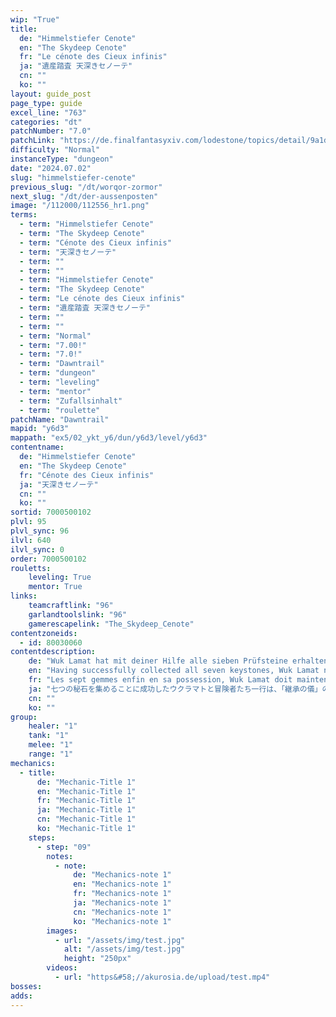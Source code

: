 ```yaml
---
wip: "True"
title:
  de: "Himmelstiefer Cenote"
  en: "The Skydeep Cenote"
  fr: "Le cénote des Cieux infinis"
  ja: "遺産踏査 天深きセノーテ"
  cn: ""
  ko: ""
layout: guide_post
page_type: guide
excel_line: "763"
categories: "dt"
patchNumber: "7.0"
patchLink: "https://de.finalfantasyxiv.com/lodestone/topics/detail/9a1d2364c6f0fed72a164f3252a59073f7d0c4fc"
difficulty: "Normal"
instanceType: "dungeon"
date: "2024.07.02"
slug: "himmelstiefer-cenote"
previous_slug: "/dt/worqor-zormor"
next_slug: "/dt/der-aussenposten"
image: "/112000/112556_hr1.png"
terms:
  - term: "Himmelstiefer Cenote"
  - term: "The Skydeep Cenote"
  - term: "Cénote des Cieux infinis"
  - term: "天深きセノーテ"
  - term: ""
  - term: ""
  - term: "Himmelstiefer Cenote"
  - term: "The Skydeep Cenote"
  - term: "Le cénote des Cieux infinis"
  - term: "遺産踏査 天深きセノーテ"
  - term: ""
  - term: ""
  - term: "Normal"
  - term: "7.00!"
  - term: "7.0!"
  - term: "Dawntrail"
  - term: "dungeon"
  - term: "leveling"
  - term: "mentor"
  - term: "Zufallsinhalt"
  - term: "roulette"
patchName: "Dawntrail"
mapid: "y6d3"
mappath: "ex5/02_ykt_y6/dun/y6d3/level/y6d3"
contentname:
  de: "Himmelstiefer Cenote"
  en: "The Skydeep Cenote"
  fr: "Cénote des Cieux infinis"
  ja: "天深きセノーテ"
  cn: ""
  ko: ""
sortid: 7000500102
plvl: 95
plvl_sync: 96
ilvl: 640
ilvl_sync: 0
order: 7000500102
rouletts:
    leveling: True
    mentor: True
links:
    teamcraftlink: "96"
    garlandtoolslink: "96"
    gamerescapelink: "The_Skydeep_Cenote"
contentzoneids:
  - id: 80030060
contentdescription:
    de: "Wuk Lamat hat mit deiner Hilfe alle sieben Prüfsteine erhalten, womit ihr euch nun der letzten Herausforderung des Ritus der Thronfolge stellt - die Stadt aus Gold ausfindig zu machen. Im Laufe eurer Nachforschungen erfahrt ihr von dem sogenannten Himmelstiefen Cenote, der einzige Ort in Yak T'el, dessen Betreten seit jeher untersagt ist und somit nie gründlich untersucht wurde. Erzählungen zufolge nutzten die Yok Huy diese Grotte einst als Steinbruch, doch momentan fungiert sie als Ruheort all jener Kinder der Mamool Ja, die den Lehren des Zwilingsblutes geopfert wurden. Mache dich auf in diese Ruine begraben von Trauer und Tod, auf dass die Stadt aus Gold in ihren Tiefen liegen möge!"
    en: "Having successfully collected all seven keystones, Wuk Lamat now faces her final challenge as a claimant: finding the city of gold. All clues point to Yak T'el, whose only uncharted terrain lies in the Skydeep Cenote. Long before the Mamool Ja converted it to a cenotaph for children lost to the dream of blessed siblings, the Yok Huy quarried its depths and witnessed dreams of their own. Now you must tread this path of ancient awe and endless sorrow to discover for yourself what lies glimmering in the deep..."
    fr: "Les sept gemmes enfin en sa possession, Wuk Lamat doit maintenant accomplir l'objectif final du rite, à savoir retrouver la fameuse cité d'or. D'après vos nouveaux alliés, il n'existe qu'un endroit à Yak T'el susceptible de l'abriter, puisque personne n'ose s'approcher de ce lieu tabou  : le cénote des Cieux infinis, l'ancienne carrière yok huy qui sert aujourd'hui de sépulture pour les enfants mort-nés des Mamool Ja... Il est temps pour vous et vos compagnons de braver l'interdit et d'arpenter ce chemin lugubre à l'histoire tragique, en espérant que votre destination se trouve bien de l'autre côté..."
    ja: "七つの秘石を集めることに成功したウクラマトと冒険者たち一行は、「継承の儀」の勝者となるべく、ついに黄金郷の発見へと挑むことに。ヤクテル樹海において、捜索の手が及んでいない場所があるとすれば、それは禁足地たる天深きセノーテのみ。かつてヨカフイ族が石切場として開き、後年、マムージャ族が双頭の赤子たちの慰霊堂として用いるようになった遺構である。悲しみの歴史に埋もれた冥き路を進み、輝ける黄金郷を見つけ出せ！"
    cn: ""
    ko: ""
group:
    healer: "1"
    tank: "1"
    melee: "1"
    range: "1"
mechanics:
  - title:
      de: "Mechanic-Title 1"
      en: "Mechanic-Title 1"
      fr: "Mechanic-Title 1"
      ja: "Mechanic-Title 1"
      cn: "Mechanic-Title 1"
      ko: "Mechanic-Title 1"
    steps:
      - step: "09"
        notes:
          - note:
              de: "Mechanics-note 1"
              en: "Mechanics-note 1"
              fr: "Mechanics-note 1"
              ja: "Mechanics-note 1"
              cn: "Mechanics-note 1"
              ko: "Mechanics-note 1"
        images:
          - url: "/assets/img/test.jpg"
            alt: "/assets/img/test.jpg"
            height: "250px"
        videos:
          - url: "https&#58;//akurosia.de/upload/test.mp4"
bosses:
adds:
---
```

